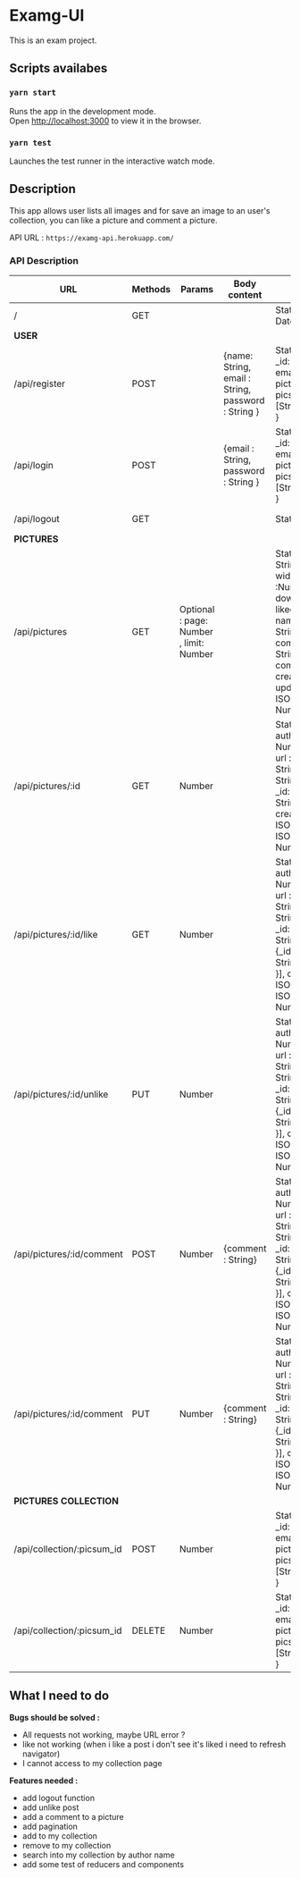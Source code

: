 # Examg-UI

This is an exam project.

## Scripts availabes

### `yarn start`

Runs the app in the development mode.\
Open [http://localhost:3000](http://localhost:3000) to view it in the browser.

### `yarn test`

Launches the test runner in the interactive watch mode.

## Description

This app allows user lists all images and for save an image to an user's collection, you can like a picture and comment a picture.

API URL : `https://examg-api.herokuapp.com/`

### API Description

| URL  |Methods | Params | Body content  | Response  | Comments |
|---|---|---|---|---|---|
| /  |  GET  |   |   | Status : 200 - Current Date time from server   |
|__USER__|
| /api/register  |  POST |  | {name: String, email : String, password : String }  | Status : 201 - { user : { _id: String, name: String, email: String, pictures_collection : [{ picsum_id: String, tags : [String] }] }, token : String }  |
|  /api/login  |  POST |   |  {email : String, password : String } | Status : 200 - { user : { _id: String, name: String, email: String, pictures_collection : [{ picsum_id: String, tags : [String] }] }, token : String }  |
|  /api/logout  |  GET |   |  | Status : 200  | Use to clear cookie
|__PICTURES__|
| /api/pictures  |  GET | Optional : page: Number , limit: Number |  | Status : 200 - [{id : String, author:String, width : Number, height :Number, url : String, download_url: String, likedBy:[{_id: String, name: String}], _id: String, picsum_id: String, comments: [{by : {_id: String, name: String}, comment : String }], createdAt: ISODateString, updatedAt: ISODateString, __v: Number}]  |
| /api/pictures/:id  |  GET | Number |  | Status : 200 - {id : String, author:String, width : Number, height :Number, url : String, download_url: String, likedBy:[{_id: String, name: String}], _id: String, picsum_id: String, comments: [], createdAt: ISODateString,updatedAt: ISODateString, __v: Number}  |
| /api/pictures/:id/like  |  GET | Number |  | Status : 200 - {id : String, author:String, width : Number, height :Number, url : String, download_url: String, likedBy:[{_id: String, name: String}], _id: String, picsum_id: String, comments: [{by : {_id: String, name: String}, comment : String }], createdAt: ISODateString,updatedAt: ISODateString, __v: Number}  | Should be authenticated |
| /api/pictures/:id/unlike  |  PUT | Number | | Status : 200 - {id : String, author:String, width : Number, height :Number, url : String, download_url: String, likedBy:[{_id: String, name: String}], _id: String, picsum_id: String, comments: [{by : {_id: String, name: String}, comment : String }], createdAt: ISODateString,updatedAt: ISODateString, __v: Number}  | Should be authenticated |
| /api/pictures/:id/comment  |  POST | Number | {comment : String} | Status : 200 - {id : String, author:String, width : Number, height :Number, url : String, download_url: String, likedBy:[{_id: String, name: String}], _id: String, picsum_id: String, comments: [{by : {_id: String, name: String}, comment : String }], createdAt: ISODateString,updatedAt: ISODateString, __v: Number}  | Should be authenticated |
| /api/pictures/:id/comment  |  PUT | Number | {comment : String} | Status : 200 - {id : String, author:String, width : Number, height :Number, url : String, download_url: String, likedBy:[{_id: String, name: String}], _id: String, picsum_id: String, comments: [{by : {_id: String, name: String}, comment : String }], createdAt: ISODateString,updatedAt: ISODateString, __v: Number}  | Should be authenticated |
|__PICTURES COLLECTION__|
|  /api/collection/:picsum_id  |  POST | Number |  | Status : 200 - { user : { _id: String, name: String, email: String, pictures_collection : [{ picsum_id: String, tags : [String] }] }, token : String }  |
|  /api/collection/:picsum_id  |  DELETE | Number |  | Status : 200 - { user : { _id: String, name: String, email: String, pictures_collection : [{ picsum_id: String, tags : [String] }] }, token : String }  |



## What I need to do

__Bugs should be solved :__

* All requests not working, maybe URL error ?
* like not working (when i like a post i don't see it's liked i need to refresh navigator)
* I cannot access to my collection page

__Features needed :__

* add logout function
* add unlike post
* add a comment to a picture
* add pagination
* add to my collection
* remove to my collection
* search into my collection by author name
* add some test of reducers and components